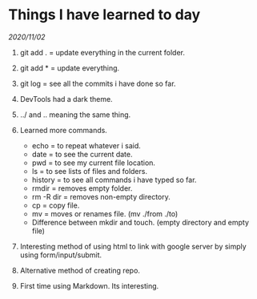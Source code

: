 # Things I have learned to day

_2020/11/02_

1. git add . = update everything in the current folder.
2. git add \* = update everything.
3. git log = see all the commits i have done so far.
4. DevTools had a dark theme.
5. ../ and .. meaning the same thing.
6. Learned more commands.

   - echo = to repeat whatever i said.
   - date = to see the current date.
   - pwd = to see my current file location.
   - ls = to see lists of files and folders.
   - history = to see all commands i have typed so far.
   - rmdir = removes empty folder.
   - rm -R dir = removes non-empty directory.
   - cp = copy file.
   - mv = moves or renames file. (mv ./from ./to)
   - Difference between mkdir and touch. (empty directory and empty file)

7. Interesting method of using html to link with google server by simply using form/input/submit.
8. Alternative method of creating repo.
9. First time using Markdown. Its interesting.
